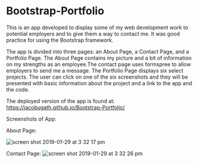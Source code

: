 # Bootstrap-Portfolio

This is an app developed to display some of my web development work to potential employers and to give them a way to contact me. It was good practice for using the Bootstrap framework.

The app is divided into three pages: an About Page, a Contact Page, and a Portfolio Page. The About Page contains my picture and a bit of information on my strengths as an employee.The contact page uses formspree to allow employers to send me a message. The Portfolio Page displays six select projects. The user can click on one of the six screenshots and they will be presented with basic information about the project and a link to the app and the code. 

The deployed version of the app is found at: https://jacobugath.github.io/Bootstrap-Portfolio/

Screenshots of App:

About Page:

![screen shot 2019-01-29 at 3 32 17 pm](https://user-images.githubusercontent.com/38122078/51945374-cf0c2380-23db-11e9-97cc-89f5b1bd7f88.png)

Contact Page:
![screen shot 2019-01-29 at 3 32 26 pm](https://user-images.githubusercontent.com/38122078/51945406-ec40f200-23db-11e9-9f8f-a25b65985890.png)


